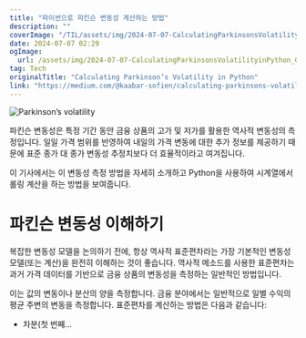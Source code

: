 ```yaml
---
title: "파이썬으로 파킨슨 변동성 계산하는 방법"
description: ""
coverImage: "/TIL/assets/img/2024-07-07-CalculatingParkinsonsVolatilityinPython_0.png"
date: 2024-07-07 02:29
ogImage:
  url: /assets/img/2024-07-07-CalculatingParkinsonsVolatilityinPython_0.png
tag: Tech
originalTitle: "Calculating Parkinson’s Volatility in Python"
link: "https://medium.com/@kaabar-sofien/calculating-parkinsons-volatility-in-python-477ec5f13a1b"
---
```


![Parkinson’s volatility](/TIL/assets/img/2024-07-07-CalculatingParkinsonsVolatilityinPython_0.png)

파킨슨 변동성은 특정 기간 동안 금융 상품의 고가 및 저가를 활용한 역사적 변동성의 측정입니다. 일일 가격 범위를 반영하여 내일의 가격 변동에 대한 추가 정보를 제공하기 때문에 표준 종가 대 종가 변동성 추정치보다 더 효율적이라고 여겨집니다.

이 기사에서는 이 변동성 측정 방법을 자세히 소개하고 Python을 사용하여 시계열에서 롤링 계산을 하는 방법을 보여줍니다.

# 파킨슨 변동성 이해하기

<!-- TIL 수평 -->

<ins class="adsbygoogle"
     style="display:block"
     data-ad-client="ca-pub-4877378276818686"
     data-ad-slot="1549334788"
     data-ad-format="auto"
     data-full-width-responsive="true"></ins>

<script>
(adsbygoogle = window.adsbygoogle || []).push({});
</script>

복잡한 변동성 모델을 논의하기 전에, 항상 역사적 표준편차라는 가장 기본적인 변동성 모델(또는 계산)을 완전히 이해하는 것이 좋습니다. 역사적 메소드를 사용한 표준편차는 과거 가격 데이터를 기반으로 금융 상품의 변동성을 측정하는 일반적인 방법입니다.

이는 값의 변동이나 분산의 양을 측정합니다. 금융 분야에서는 일반적으로 일별 수익의 평균 주변의 변동을 측정합니다. 표준편차를 계산하는 방법은 다음과 같습니다:

- 차분(첫 번째...
